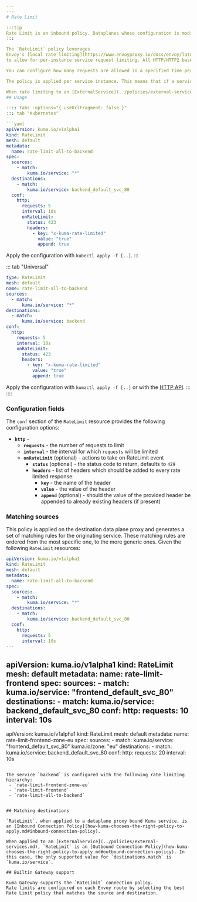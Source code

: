 ```yaml
---
---
# Rate Limit

:::tip
Rate Limit is an inbound policy. Dataplanes whose configuration is modified are in the `destinations` matcher.
:::

The `RateLimit` policy leverages
Envoy's [local rate limiting](https://www.envoyproxy.io/docs/envoy/latest/configuration/http/http_filters/local_rate_limit_filter)
to allow for per-instance service request limiting. All HTTP/HTTP2 based requests are supported.

You can configure how many requests are allowed in a specified time period, and how the service responds when the limit is reached.

The policy is applied per service instance. This means that if a service `backend` has 3 instances rate limited to 100 requests per second, the overall service is rate limited to 300 requests per second.

When rate limiting to an [ExternalService](../policies/external-services.md), the policy is applied per sending service instance.`
## Usage

:::: tabs :options="{ useUrlFragment: false }"
::: tab "Kubernetes"

```yaml
apiVersion: kuma.io/v1alpha1
kind: RateLimit
mesh: default
metadata:
  name: rate-limit-all-to-backend
spec:
  sources:
    - match:
        kuma.io/service: "*"
  destinations:
    - match:
        kuma.io/service: backend_default_svc_80
  conf:
    http:
      requests: 5
      interval: 10s
      onRateLimit:
        status: 423
        headers:
          - key: "x-kuma-rate-limited"
            value: "true"
            append: true
```

Apply the configuration with `kubectl apply -f [..]`.
:::

::: tab "Universal"

```yaml
type: RateLimit
mesh: default
name: rate-limit-all-to-backend
sources:
  - match:
      kuma.io/service: "*"
destinations:
  - match:
      kuma.io/service: backend
conf:
  http:
    requests: 5
    interval: 10s
    onRateLimit:
      status: 423
      headers:
        - key: "x-kuma-rate-limited"
          value: "true"
          append: true
```

Apply the configuration with `kumactl apply -f [..]` or with the [HTTP API](../../reference/http-api).
:::
::::

### Configuration fields

The `conf` section of the `RateLimit` resource provides the following configuration options:

- **`http`** -
    - **`requests`** - the number of requests to limit
    - **`interval`** - the interval for which `requests` will be limited
    - **`onRateLimit`** (optional) - actions to take on RateLimit event
        - **`status`**  (optional) - the status code to return, defaults to `429`
        - **`headers`** - list of headers which should be added to every rate limited response:
            - **`key`** - the name of the header
            - **`value`** - the value of the header
            - **`append`** (optional) - should the value of the provided header be appended to already existing
              headers (if present)

### Matching sources

This policy is applied on the destination data plane proxy and generates a set of matching rules for the originating
service. These matching rules are ordered from the most specific one, to the more generic ones. Given the
following `RateLimit` resources:

```yaml
apiVersion: kuma.io/v1alpha1
kind: RateLimit
mesh: default
metadata:
  name: rate-limit-all-to-backend
spec:
  sources:
    - match:
        kuma.io/service: "*"
  destinations:
    - match:
        kuma.io/service: backend_default_svc_80
  conf:
    http:
      requests: 5
      interval: 10s
---
```

apiVersion: kuma.io/v1alpha1
kind: RateLimit
mesh: default
metadata:
  name: rate-limit-frontend
spec:
  sources:
    - match:
        kuma.io/service: "frontend_default_svc_80"
  destinations:
    - match:
        kuma.io/service: backend_default_svc_80
  conf:
    http:
      requests: 10
      interval: 10s
---
apiVersion: kuma.io/v1alpha1
kind: RateLimit
mesh: default
metadata:
  name: rate-limit-frontend-zone-eu
spec:
  sources:
    - match:
        kuma.io/service: "frontend_default_svc_80"
        kuma.io/zone:    "eu"
  destinations:
    - match:
        kuma.io/service: backend_default_svc_80
  conf:
    http:
      requests: 20
      interval: 10s
```

The service `backend` is configured with the following rate limiting hierarchy:
 - `rate-limit-frontend-zone-eu`
 - `rate-limit-frontend`
 - `rate-limit-all-to-backend`


## Matching destinations

`RateLimit`, when applied to a dataplane proxy bound Kuma service, is an [Inbound Connection Policy](how-kuma-chooses-the-right-policy-to-apply.md#inbound-connection-policy).

When applied to an [ExternalService](../policies/external-services.md), `RateLimit` is an [Outbound Connection Policy](how-kuma-chooses-the-right-policy-to-apply.md#outbound-connection-policy). In this case, the only supported value for `destinations.match` is `kuma.io/service`.

## Builtin Gateway support

Kuma Gateway supports the `RateLimit` connection policy.
Rate limits are configured on each Envoy route by selecting the best Rate Limit policy that matches the source and destination.
